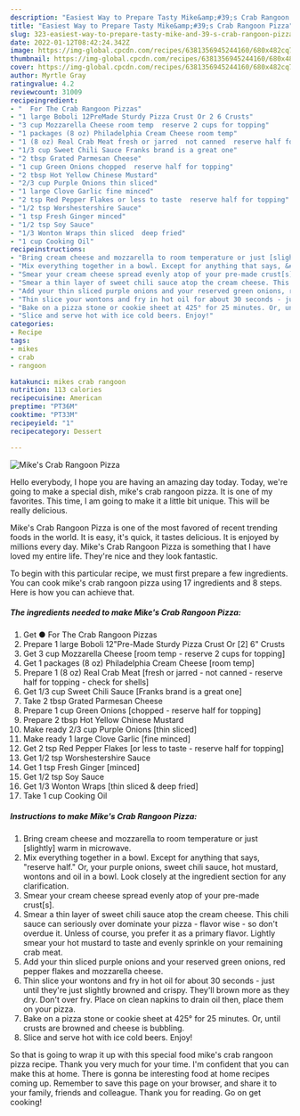 ```yaml
---
description: "Easiest Way to Prepare Tasty Mike&amp;#39;s Crab Rangoon Pizza"
title: "Easiest Way to Prepare Tasty Mike&amp;#39;s Crab Rangoon Pizza"
slug: 323-easiest-way-to-prepare-tasty-mike-and-39-s-crab-rangoon-pizza
date: 2022-01-12T08:42:24.342Z
image: https://img-global.cpcdn.com/recipes/6381356945244160/680x482cq70/mikes-crab-rangoon-pizza-recipe-main-photo.jpg
thumbnail: https://img-global.cpcdn.com/recipes/6381356945244160/680x482cq70/mikes-crab-rangoon-pizza-recipe-main-photo.jpg
cover: https://img-global.cpcdn.com/recipes/6381356945244160/680x482cq70/mikes-crab-rangoon-pizza-recipe-main-photo.jpg
author: Myrtle Gray
ratingvalue: 4.2
reviewcount: 31009
recipeingredient:
- "  For The Crab Rangoon Pizzas"
- "1 large Boboli 12PreMade Sturdy Pizza Crust Or 2 6 Crusts"
- "3 cup Mozzarella Cheese room temp  reserve 2 cups for topping"
- "1 packages (8 oz) Philadelphia Cream Cheese room temp"
- "1 (8 oz) Real Crab Meat fresh or jarred  not canned  reserve half for topping  check for shells"
- "1/3 cup Sweet Chili Sauce Franks brand is a great one"
- "2 tbsp Grated Parmesan Cheese"
- "1 cup Green Onions chopped  reserve half for topping"
- "2 tbsp Hot Yellow Chinese Mustard"
- "2/3 cup Purple Onions thin sliced"
- "1 large Clove Garlic fine minced"
- "2 tsp Red Pepper Flakes or less to taste  reserve half for topping"
- "1/2 tsp Worshestershire Sauce"
- "1 tsp Fresh Ginger minced"
- "1/2 tsp Soy Sauce"
- "1/3 Wonton Wraps thin sliced  deep fried"
- "1 cup Cooking Oil"
recipeinstructions:
- "Bring cream cheese and mozzarella to room temperature or just [slightly] warm in microwave."
- "Mix everything together in a bowl. Except for anything that says, &#34;reserve half.&#34; Or, your purple onions, sweet chili sauce, hot mustard, wontons and oil in a bowl. Look closely at the ingredient section for any clarification."
- "Smear your cream cheese spread evenly atop of your pre-made crust[s]."
- "Smear a thin layer of sweet chili sauce atop the cream cheese. This chili sauce can seriously over dominate your pizza - flavor wise - so don&#39;t overdue it. Unless of course, you prefer it as a primary flavor. Lightly smear your hot mustard to taste and evenly sprinkle on your remaining crab meat."
- "Add your thin sliced purple onions and your reserved green onions, red pepper flakes and mozzarella cheese."
- "Thin slice your wontons and fry in hot oil for about 30 seconds - just until they&#39;re just slightly browned and crispy. They&#39;ll brown more as they dry. Don&#39;t over fry. Place on clean napkins to drain oil then, place them on your pizza."
- "Bake on a pizza stone or cookie sheet at 425° for 25 minutes. Or, until crusts are browned and cheese is bubbling."
- "Slice and serve hot with ice cold beers. Enjoy!"
categories:
- Recipe
tags:
- mikes
- crab
- rangoon

katakunci: mikes crab rangoon 
nutrition: 113 calories
recipecuisine: American
preptime: "PT36M"
cooktime: "PT33M"
recipeyield: "1"
recipecategory: Dessert

---
```



![Mike&#39;s Crab Rangoon Pizza](https://img-global.cpcdn.com/recipes/6381356945244160/680x482cq70/mikes-crab-rangoon-pizza-recipe-main-photo.jpg)

Hello everybody, I hope you are having an amazing day today. Today, we're going to make a special dish, mike&#39;s crab rangoon pizza. It is one of my favorites. This time, I am going to make it a little bit unique. This will be really delicious.



Mike&#39;s Crab Rangoon Pizza is one of the most favored of recent trending foods in the world. It is easy, it's quick, it tastes delicious. It is enjoyed by millions every day. Mike&#39;s Crab Rangoon Pizza is something that I have loved my entire life. They're nice and they look fantastic.


To begin with this particular recipe, we must first prepare a few ingredients. You can cook mike&#39;s crab rangoon pizza using 17 ingredients and 8 steps. Here is how you can achieve that.

<!--inarticleads1-->

##### The ingredients needed to make Mike&#39;s Crab Rangoon Pizza:

1. Get  ● For The Crab Rangoon Pizzas
1. Prepare 1 large Boboli 12&#34;Pre-Made Sturdy Pizza Crust Or [2] 6&#34; Crusts
1. Get 3 cup Mozzarella Cheese [room temp - reserve 2 cups for topping]
1. Get 1 packages (8 oz) Philadelphia Cream Cheese [room temp]
1. Prepare 1 (8 oz) Real Crab Meat [fresh or jarred - not canned - reserve half for topping - check for shells]
1. Get 1/3 cup Sweet Chili Sauce [Franks brand is a great one]
1. Take 2 tbsp Grated Parmesan Cheese
1. Prepare 1 cup Green Onions [chopped - reserve half for topping]
1. Prepare 2 tbsp Hot Yellow Chinese Mustard
1. Make ready 2/3 cup Purple Onions [thin sliced]
1. Make ready 1 large Clove Garlic [fine minced]
1. Get 2 tsp Red Pepper Flakes [or less to taste - reserve half for topping]
1. Get 1/2 tsp Worshestershire Sauce
1. Get 1 tsp Fresh Ginger [minced]
1. Get 1/2 tsp Soy Sauce
1. Get 1/3 Wonton Wraps [thin sliced &amp; deep fried]
1. Take 1 cup Cooking Oil




<!--inarticleads2-->

##### Instructions to make Mike&#39;s Crab Rangoon Pizza:

1. Bring cream cheese and mozzarella to room temperature or just [slightly] warm in microwave.
1. Mix everything together in a bowl. Except for anything that says, &#34;reserve half.&#34; Or, your purple onions, sweet chili sauce, hot mustard, wontons and oil in a bowl. Look closely at the ingredient section for any clarification.
1. Smear your cream cheese spread evenly atop of your pre-made crust[s].
1. Smear a thin layer of sweet chili sauce atop the cream cheese. This chili sauce can seriously over dominate your pizza - flavor wise - so don&#39;t overdue it. Unless of course, you prefer it as a primary flavor. Lightly smear your hot mustard to taste and evenly sprinkle on your remaining crab meat.
1. Add your thin sliced purple onions and your reserved green onions, red pepper flakes and mozzarella cheese.
1. Thin slice your wontons and fry in hot oil for about 30 seconds - just until they&#39;re just slightly browned and crispy. They&#39;ll brown more as they dry. Don&#39;t over fry. Place on clean napkins to drain oil then, place them on your pizza.
1. Bake on a pizza stone or cookie sheet at 425° for 25 minutes. Or, until crusts are browned and cheese is bubbling.
1. Slice and serve hot with ice cold beers. Enjoy!




So that is going to wrap it up with this special food mike&#39;s crab rangoon pizza recipe. Thank you very much for your time. I'm confident that you can make this at home. There is gonna be interesting food at home recipes coming up. Remember to save this page on your browser, and share it to your family, friends and colleague. Thank you for reading. Go on get cooking!
